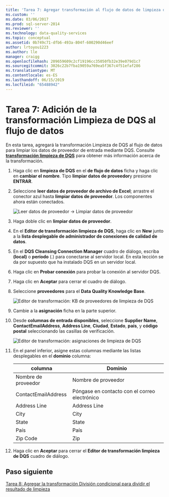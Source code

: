 ```yaml
---
title: 'Tarea 7: Agregar transformación al flujo de datos de limpieza de DQS | Microsoft Docs'
ms.custom: ''
ms.date: 03/06/2017
ms.prod: sql-server-2014
ms.reviewer: ''
ms.technology: data-quality-services
ms.topic: conceptual
ms.assetid: 0b749c71-dfb6-493a-804f-600290d46eef
author: lrtoyou1223
ms.author: lle
manager: craigg
ms.openlocfilehash: 209659609c2cf19196cc35050fb32e39e079d1c7
ms.sourcegitcommit: 3026c22b7fba19059a769ea5f367c4f51efaf286
ms.translationtype: MT
ms.contentlocale: es-ES
ms.lasthandoff: 06/15/2019
ms.locfileid: "65488942"
---
```

# <a name="task-7-adding-dqs-cleansing-transform-to-the-data-flow"></a>Tarea 7: Adición de la transformación Limpieza de DQS al flujo de datos
  En esta tarea, agregará la transformación Limpieza de DQS al flujo de datos para limpiar los datos de proveedor de entrada mediante DQS. Consulte **[transformación limpieza de DQS](https://msdn.microsoft.com/library/ee677619.aspx)** para obtener más información acerca de la transformación.  
  
1.  Haga clic en **limpieza de DQS** en el **de flujo de datos** ficha y haga clic en **cambiar el nombre**. Tipo **limpiar datos de proveedor**y presione **ENTRAR**.  
  
2.  Seleccione **leer datos de proveedor de archivo de Excel**; arrastre el conector azul hasta **limpiar datos de proveedor**. Los componentes ahora están conectados.  
  
     ![Leer datos de proveedor -> Limpiar datos de proveedor](../../2014/tutorials/media/et-addingdqscleansingtransformtothedataflow-01.jpg "leer datos de proveedor -> Limpiar datos de proveedor")  
  
3.  Haga doble clic en **limpiar datos de proveedor**.  
  
4.  En el **Editor de transformación limpieza de DQS**, haga clic en **New** junto a la **lista desplegable de administrador de conexiones de calidad de datos**.  
  
5.  En el **DQS Cleansing Connection Manager** cuadro de diálogo, escriba **(local)** o **período** (.) para conectarse al servidor local. En esta lección se da por supuesto que ha instalado DQS en un servidor local.  
  
6.  Haga clic en **Probar conexión** para probar la conexión al servidor DQS.  
  
7.  Haga clic en **Aceptar** para cerrar el cuadro de diálogo.  
  
8.  Seleccione **proveedores** para el **Data Quality Knowledge Base**.  
  
     ![Editor de transformación: KB de proveedores de limpieza de DQS](../../2014/tutorials/media/et-addingdqscleansingtransformtothedataflow-02.jpg "Editor de transformación: KB de proveedores de limpieza de DQS")  
  
9. Cambie a la **asignación** ficha en la parte superior.  
  
10. Desde **columnas de entrada disponibles**, seleccione **Supplier Name**, **ContactEmailAddress**, **Address Line**, **Ciudad**, **Estado**, **país**, y **código postal** seleccionando las casillas de verificación.  
  
     ![Editor de transformación: asignaciones de limpieza de DQS](../../2014/tutorials/media/et-addingdqscleansingtransformtothedataflow-03.jpg "Editor de transformación: asignaciones de limpieza de DQS")  
  
11. En el panel inferior, asigne estas columnas mediante las listas desplegables en el **dominio** columna:  
  
    |columna|Dominio|  
    |------------|------------|  
    |Nombre de proveedor|Nombre de proveedor|  
    |ContactEmailAddress|Póngase en contacto con el correo electrónico|  
    |Address Line|Address Line|  
    |City|City|  
    |State|State|  
    |País|País|  
    |Zip Code|Zip|  
  
12. Haga clic en **Aceptar** para cerrar el **Editor de transformación limpieza de DQS** cuadro de diálogo.  
  
## <a name="next-step"></a>Paso siguiente  
 [Tarea 8: Agregar la transformación División condicional para dividir el resultado de limpieza](../../2014/tutorials/task-8-adding-conditional-split-transform-to-split-cleansing-output.md)  
  
  

